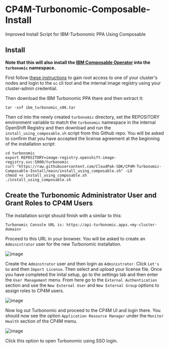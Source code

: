 # CP4M-Turbonomic-Composable-Install
Improved Install Script for IBM-Turbonomic PPA Using Composable

## Install
**Note that this will also install the [IBM Composable Operator](https://operatorhub.io/operator/composable-operator) into the `turbonomic` namespace.**

First follow [these instructions](https://docs.openshift.com/container-platform/4.5/registry/accessing-the-registry.html#registry-accessing-directly_accessing-the-registry) to gain root access to one of your cluster's nodes and login to the `oc` cli tool and the internal image registry using your cluster-admin credential.

Then download the IBM Turbonomic PPA there and then extract it:
```
tar -xvf ibm_turbonomic_x86.tar
```

Then cd into the newly created `turbonomic` directory, set the REPOSITORY environment variable to match the `turbonomic` namespace in the internal OpenShift Registry and then download and run the `install_using_composable.sh` script from this Github repo. You will be asked to confirm that you have accepted the license agreement at the beginning of the installation script:

```
cd turbonomic
export REPOSITORY=image-registry.openshift-image-registry.svc:5000/turbonomic
curl "https://raw.githubusercontent.com/CloudPak-SDK/CP4M-Turbonomic-Composable-Install/main/install_using_composable.sh" -LO
chmod +x install_using_composable.sh
./install_using_composable.sh
```

## Create the Turbonomic Administrator User and Grant Roles to CP4M Users
The installation script should finish with a similar to this:
```
Turbonomic Console URL is: https://api-turbonomic.apps.<my-cluster-domain>
```
Proceed to this URL in your browser. You will be asked to create an `Administrator` user for the new Turbonomic installation.

![image](https://user-images.githubusercontent.com/62120488/113747837-6b719500-96cd-11eb-909c-47a18659c107.png)

Create the `Adminstrator` user and then login as `Administrator`. Click `Let's Go` and then `Import License`. Then select and upload your license file. Once you have completed the inital setup, go to the settings tab and then enter the `User Management` menu. From here go to the `External Authentication` section and use the `New External User` and `New External Group` options to assign roles to CP4M users.

![image](https://user-images.githubusercontent.com/62120488/113748490-2c900f00-96ce-11eb-996a-b918489d1c13.png)

Now log out Turbonomic and proceed to the CP4M UI and login there. You should now see the option `Application Resource Manager` under the `Monitor Health` section of the CP4M menu.

![image](https://user-images.githubusercontent.com/62120488/113748841-93152d00-96ce-11eb-9c7e-4a602ad92813.png)

Click this option to open Turbonomic using SSO login.


